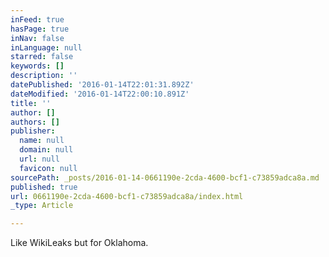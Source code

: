 ```yaml
---
inFeed: true
hasPage: true
inNav: false
inLanguage: null
starred: false
keywords: []
description: ''
datePublished: '2016-01-14T22:01:31.892Z'
dateModified: '2016-01-14T22:00:10.891Z'
title: ''
author: []
authors: []
publisher:
  name: null
  domain: null
  url: null
  favicon: null
sourcePath: _posts/2016-01-14-0661190e-2cda-4600-bcf1-c73859adca8a.md
published: true
url: 0661190e-2cda-4600-bcf1-c73859adca8a/index.html
_type: Article

---
```

Like WikiLeaks but for Oklahoma.